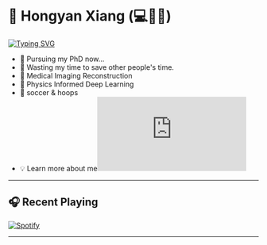 # 👋 Hongyan Xiang (💻🚬📖)

[![Typing SVG](https://readme-typing-svg.demolab.com/?lines=Keep+writing+more+code+slowly+...&pause=5000&font=Roboto&size=30&color=7B3FE4&width=435)](https://git.io/typing-svg)

- 🎯 Pursuing my PhD now...
- 🎯 Wasting my time to save other people's time.
- 🔖 Medical Imaging Reconstruction
- 🔖 Physics Informed Deep Learning
- 🔖 soccer & hoops
- 💡 Learn more about me![Learn more about me](http://miracle.ustc.edu.cn/2022/1212/c33158a588708/page.htm)

<!--|<a href="https://github.com/anuraghazra/github-readme-stats"><img align="center" src="https://github-readme-stats.vercel.app/api?username=wanna-bornb-disciplinant&show_icons=true&include_all_commits=true&theme=buefy&hide_border=true" alt="Ethan's github stats" /></a> | <a href="https://github.com/anuraghazra/github-readme-stats"><img align="center" src="https://github-readme-stats.vercel.app/api/top-langs/?username=wanna-bornb-disciplinant&layout=compact&theme=buefy&hide_border=true" /></a>|

| ------------- | ------------- |-->

<!--## 🔧 Technologies

 ![skills](https://skillicons.dev/icons?i=html,css,py,vim,docker,kubernetes,md,git,bash,vscode&theme=light) -->

---

## 🎧 Recent Playing
[![Spotify](https://novatorem-sandy-omega.vercel.app/api/spotify)](https://open.spotify.com/user/313wwsgddgcuz3ikzzvrt6p2sbcq)

---


